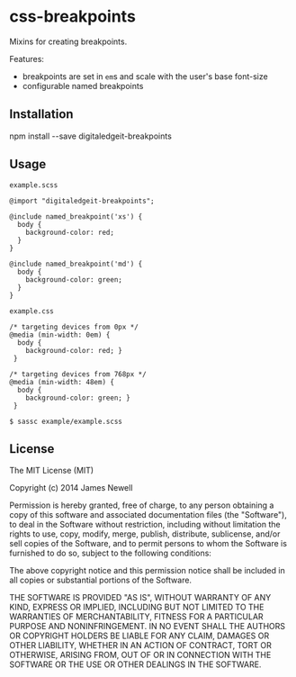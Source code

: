 # css-breakpoints

Mixins for creating breakpoints.

Features:

- breakpoints are set in `em`s and scale with the user's base font-size
- configurable named breakpoints

## Installation

  npm install --save digitaledgeit-breakpoints

## Usage

`example.scss`

    @import "digitaledgeit-breakpoints";
    
    @include named_breakpoint('xs') {
      body {
        background-color: red;
      }
    }
    
    @include named_breakpoint('md') {
      body {
        background-color: green;
      }
    }
    
`example.css`

    /* targeting devices from 0px */
    @media (min-width: 0em) {
      body {
        background-color: red; }
     }
    
    /* targeting devices from 768px */
    @media (min-width: 48em) {
      body {
        background-color: green; }
     }
     
    $ sassc example/example.scss

## License

The MIT License (MIT)

Copyright (c) 2014 James Newell

Permission is hereby granted, free of charge, to any person obtaining a copy of this software and associated documentation files (the "Software"), to deal in the Software without restriction, including without limitation the rights to use, copy, modify, merge, publish, distribute, sublicense, and/or sell copies of the Software, and to permit persons to whom the Software is furnished to do so, subject to the following conditions:

The above copyright notice and this permission notice shall be included in all copies or substantial portions of the Software.

THE SOFTWARE IS PROVIDED "AS IS", WITHOUT WARRANTY OF ANY KIND, EXPRESS OR IMPLIED, INCLUDING BUT NOT LIMITED TO THE WARRANTIES OF MERCHANTABILITY, FITNESS FOR A PARTICULAR PURPOSE AND NONINFRINGEMENT. IN NO EVENT SHALL THE AUTHORS OR COPYRIGHT HOLDERS BE LIABLE FOR ANY CLAIM, DAMAGES OR OTHER LIABILITY, WHETHER IN AN ACTION OF CONTRACT, TORT OR OTHERWISE, ARISING FROM, OUT OF OR IN CONNECTION WITH THE SOFTWARE OR THE USE OR OTHER DEALINGS IN THE SOFTWARE.